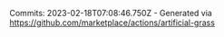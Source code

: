 Commits: 2023-02-18T07:08:46.750Z - Generated via https://github.com/marketplace/actions/artificial-grass
<br>
